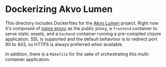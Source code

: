 # Dockerizing Akvo Lumen
This directory includes Dockerfiles for the [Akvo Lumen](https://github.com/akvo/akvo-lumen) project. Right now it's composed of [nginx-proxy](https://github.com/jwilder/nginx-proxy) as the public proxy, a `frontend` container to serve static assets, and a `backend` container running a pre-compiled clojure application.
SSL is supported and the default behaviour is to redirect port 80 to 443, so HTTPS is always preferred when available.

In addition, there is a `Makefile` for the sake of orchestrating this multi-container application.
